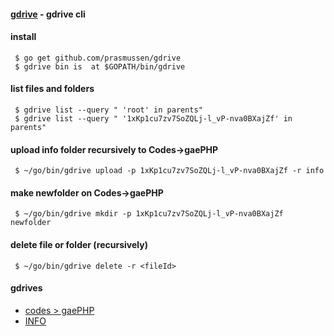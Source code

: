 #### [gdrive](https://github.com/gdrive-org/gdrive) - gdrive cli

#### install
```
 $ go get github.com/prasmussen/gdrive
 $ gdrive bin is  at $GOPATH/bin/gdrive
```
#### list files and folders 
```
 $ gdrive list --query " 'root' in parents"
 $ gdrive list --query " '1xKp1cu7zv7SoZQLj-l_vP-nva0BXajZf' in parents"
```
#### upload info folder recursively to Codes->gaePHP
```
 $ ~/go/bin/gdrive upload -p 1xKp1cu7zv7SoZQLj-l_vP-nva0BXajZf -r info
```
#### make newfolder on Codes->gaePHP
```
 $ ~/go/bin/gdrive mkdir -p 1xKp1cu7zv7SoZQLj-l_vP-nva0BXajZf newfolder
```
#### delete file or folder (recursively)
```
 $ ~/go/bin/gdrive delete -r <fileId>
```
#### gdrives
- [codes > gaePHP](https://drive.google.com/drive/folders/1xKp1cu7zv7SoZQLj-l_vP-nva0BXajZf)
- [INFO](https://drive.google.com/drive/folders/1VkFWrO0NVdq9n0eG2mkutCx_1SHdR5In)